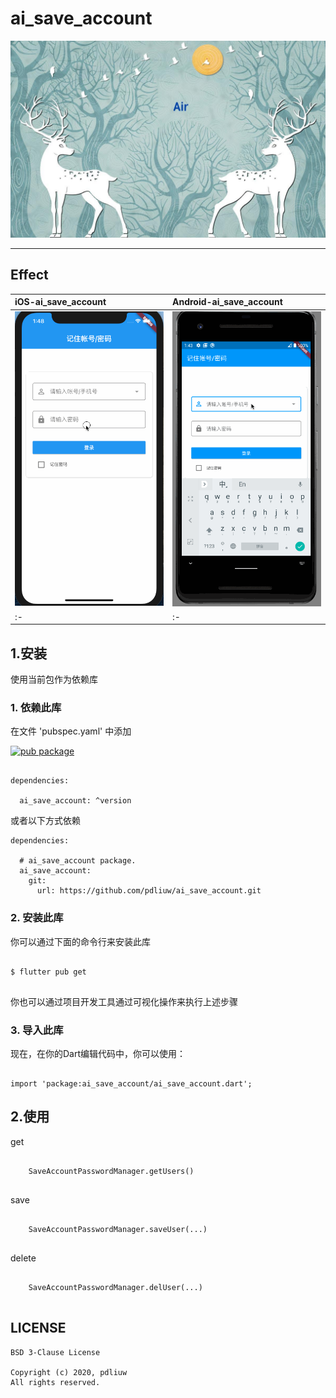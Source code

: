 # ai_save_account

![totem](https://raw.githubusercontent.com/pdliuw/pdliuw.github.io/master/images/totem_four_logo.jpg)

-----


## Effect

|iOS-ai_save_account|Android-ai_save_account|
|:-|:-|
|![ios](https://github.com/pdliuw/ai_save_account/blob/master/ai_save_account_example/gif/ai_save_account_ios.gif?raw=true)|![android](https://github.com/pdliuw/ai_save_account/blob/master/ai_save_account_example/gif/ai_save_account_android.gif?raw=true)|
|:-|:-|


## 1.安装

使用当前包作为依赖库

### 1. 依赖此库

在文件 'pubspec.yaml' 中添加

[![pub package](https://img.shields.io/pub/v/ai_save_account.svg)](https://pub.dev/packages/ai_save_account)

```

dependencies:

  ai_save_account: ^version

```

或者以下方式依赖

```
dependencies:

  # ai_save_account package.
  ai_save_account:
    git:
      url: https://github.com/pdliuw/ai_save_account.git

```

### 2. 安装此库

你可以通过下面的命令行来安装此库

```

$ flutter pub get


```

你也可以通过项目开发工具通过可视化操作来执行上述步骤

### 3. 导入此库

现在，在你的Dart编辑代码中，你可以使用：

```

import 'package:ai_save_account/ai_save_account.dart';

```

## 2.使用

get

```

    SaveAccountPasswordManager.getUsers()


```

save

```

    SaveAccountPasswordManager.saveUser(...)


```

delete

```

    SaveAccountPasswordManager.delUser(...)


```


## LICENSE

    BSD 3-Clause License
    
    Copyright (c) 2020, pdliuw
    All rights reserved.